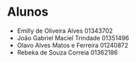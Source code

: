 # Alunos

* Emilly de Oliveira Alves	01343702
* João Gabriel Maciel Trindade	01351496
* Olavo Alves Matos e Ferreira	01240872
* Rebeka de Souza Correia	01362186
